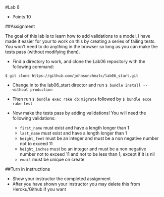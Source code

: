 #Lab 6
* Points 10

##Assignment

The goal of this lab is to learn how to add validations to a model.  I have made
it easier for your to work on this by creating a series of failing tests. You won't
need to do anything in the browser so long as you can make the tests pass (without modifying them).

* Find a directory to work, and clone the Lab06 repository with the following command:

```
$ git clone https://github.com/johnsonchmatc/lab06_start.git
```

* Change in to the lab06_start director and run ```$ bundle install --without production```

* Then run ```$ bundle exec rake db:migrate``` followed by ```$ bundle exce rake test```

* Now make the tests pass by adding validations! You will need the following validations:
    * ```first_name``` must exist and have a length longer than 1
    * ```last_name``` must exist and have a length longer than 1
    * ```height_feet``` must be an integer and must be a non negative number not to exceed 11
    * ```height_inches``` must be an integer and must be a non negative number not to exceed 11 and not to be less than 1, except if it is nil
    * ```email``` must be unique on create


##Turn in instructions
* Show your instructor the completed assignment
* After you have shown your instructor you may delete this from Heroku/Github if you want
